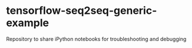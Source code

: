 # tensorflow-seq2seq-generic-example
Repository to share iPython notebooks for troubleshooting and debugging
